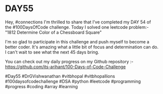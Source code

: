 # DAY55
Hey, #connections I'm thrilled to share that I've completed my DAY 54 of the #100DaysOfCode challenge. Today I solved one leetcode problem:- "1812 Determine Color of a Chessboard Square"

I'm so glad to participate in this challenge and push myself to become a better coder. It's amazing what a little bit of focus and determination can do. I can't wait to see what the next 45 days bring.

You can check out my daily progress on my Github repository :- https://github.com/its-arihant/100-Days-of-Code-Challenge

#Day55 #DrGVishwanathan #vitbhopal #vitbhopallions #100daysofcodechallenge #DSA #python #leetcode #programming #progress #coding #array #learning 


